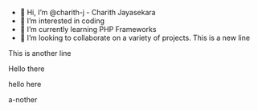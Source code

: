 - 👋 Hi, I’m @charith-j - Charith Jayasekara
- 👀 I’m interested in coding
- 🌱 I’m currently learning PHP Frameworks
- 💞️ I’m looking to collaborate on a variety of projects.
This is a new line

This is another line


Hello there


hello here

a-nother

<!---
charith-j/charith-j is a ✨ special ✨ repository because its `README.md` (this file) appears on your GitHub profile.
You can click the Preview link to take a look at your changes.
--->
